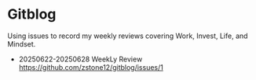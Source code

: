# Gitblog
Using issues to record my weekly reviews covering Work, Invest, Life, and Mindset.

- 20250622-20250628 WeekLy Review https://github.com/zstone12/gitblog/issues/1
